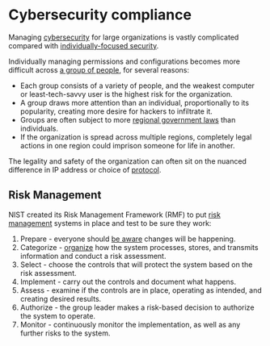 
# Cybersecurity compliance

Managing [cybersecurity](computers-cysec.md) for large organizations is vastly complicated compared with [individually-focused security](safety-security.md).

Individually managing permissions and configurations becomes more difficult across [a group of people](groupssmall.md), for several reasons:

- Each group consists of a variety of people, and the weakest computer or least-tech-savvy user is the highest risk for the organization.
- A group draws more attention than an individual, proportionally to its popularity, creating more desire for hackers to infiltrate it.
- Groups are often subject to more [regional government laws](legal-safety.md) than individuals.
- If the organization is spread across multiple regions, completely legal actions in one region could imprison someone for life in another.

The legality and safety of the organization can often sit on the nuanced difference in IP address or choice of [protocol](standards-computers.md).

## Risk Management

NIST created its Risk Management Framework (RMF) to put [risk management](safety-riskmgmt.md) systems in place and test to be sure they work:

1. Prepare - everyone should [be aware](awareness.md) changes will be happening.
2. Categorize - [organize](organization.md) how the system processes, stores, and transmits information and conduct a risk assessment.
3. Select - choose the controls that will protect the system based on the risk assessment.
4. Implement - carry out the controls and document what happens.
5. Assess - examine if the controls are in place, operating as intended, and creating desired results.
6. Authorize - the group leader makes a risk-based decision to authorize the system to operate.
7. Monitor - continuously monitor the implementation, as well as any further risks to the system.

